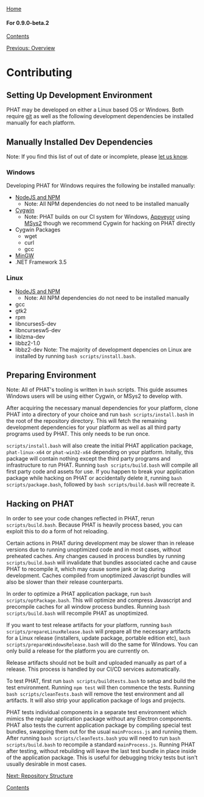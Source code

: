 [Home](https://chgibb.github.io/PHATDocs/)

#### For 0.9.0-beta.2
[Contents](https://chgibb.github.io/PHATDocs/docs/releases/0.9.0-beta.2/home)

[Previous: Overview](https://chgibb.github.io/PHATDocs/docs/releases/0.9.0-beta.2/archOverview)

# Contributing

## Setting Up Development Environment
PHAT may be developed on either a Linux based OS or Windows. Both require [git](https://git-scm.com/) as well as the following development dependencies be installed manually for each platform. 

## Manually Installed Dev Dependencies
Note: If you find this list of out of date or incomplete, please [let us know](https://github.com/chgibb/PHAT/pulls).
### Windows
Developing PHAT for Windows requires the following be installed manually:
-  [NodeJS and NPM](https://nodejs.org/en/download/)  
    - Note: All NPM dependencies do not need to be installed manually
- [Cygwin](https://www.cygwin.com/)
    - Note: PHAT builds on our CI system for Windows, [Appveyor](https://www.appveyor.com/) using [MSys2](http://www.msys2.org/) though we recommend Cygwin for hacking on PHAT directly
- Cygwin Packages  
    - wget
    - curl
    - gcc
- [MinGW](http://www.mingw.org/)
- .NET Framework 3.5

### Linux
-  [NodeJS and NPM](https://nodejs.org/en/download/)  
    - Note: All NPM dependencies do not need to be installed manually
- gcc
- gtk2
- rpm  
- libncurses5-dev
- libncursesw5-dev  
- liblzma-dev  
- libbz2-1.0
- libbz2-dev
Note: The majority of development depencies on Linux are installed by running ```bash scripts/install.bash```.

## Preparing Environment
Note: All of PHAT's tooling is written in ```bash``` scripts. This guide assumes Windows users will be using either Cygwin, or MSys2 to develop with.  

After acquiring the necessary manual dependencies for your platform, clone PHAT into a directory of your choice and run ```bash scripts/install.bash``` in the root of the repository directory. This will fetch the remaining development dependencies for your platform as well as all third party programs used by PHAT. This only needs to be run once. 

```scripts/install.bash``` will also create the initial PHAT application package, ```phat-linux-x64``` or ```phat-win32-x64``` depending on your platform. Initally, this package will contain nothing except the third party programs and infrastructure to run PHAT. Running ```bash scripts/build.bash``` will compile all first party code and assets for use. If you happen to break your application package while hacking on PHAT or accidentally delete it, running ```bash scripts/package.bash```, followed by ```bash scripts/build.bash``` will recreate it.

## Hacking on PHAT
In order to see your code changes reflected in PHAT, rerun ```scripts/build.bash```. Because PHAT is heavily process based, you can exploit this to do a form of hot reloading.

Certain actions in PHAT during development may be slower than in release versions due to running unoptimized code and in most cases, without preheated caches. Any changes caused in process bundles by running ```scripts/build.bash``` will invalidate that bundles associated cache and cause PHAT to recompile it, which may cause some jank or lag during development. Caches compiled from unoptimized Javascript bundles will also be slower than their release counterparts.

In order to optimize a PHAT application package, run ```bash scripts/optPackage.bash```. This will optimize and compress Javascript and precompile caches for all window process bundles. Running ```bash scripts/build.bash``` will recompile PHAT as unoptimized.

If you want to test release artifacts for your platform, running ```bash scripts/prepareLinuxRelease.bash``` will prepare all the necessary artifacts for a Linux release (installers, update package, portable edition etc), ```bash scripts/prepareWindowsRelease.bash``` will do the same for Windows. You can only build a release for the platform you are currently on.

Release artifacts should not be built and uploaded manually as part of a release. This process is handled by our CI/CD services automatically.

To test PHAT, first run ```bash scripts/buildtests.bash``` to setup and build the test environment. Running ```npm test``` will then commence the tests. Running ```bash scripts/cleanTests.bash``` will remove the test environment and all artifacts. It will also strip your application package of logs and projects. 

PHAT tests individual components in a separate test environment which mimics the regular application package without any Electron components. PHAT also tests the current application package by compiling special test bundles, swapping them out for the usual ```mainProcess.js``` and running them. After running ```bash scripts/cleanTests.bash``` you will need to run ```bash scripts/build.bash``` to recompile a standard ```mainProcess.js```. Running PHAT after testing, without rebuilding will leave the last test bundle in place inside of the application package. This is useful for debugging tricky tests but isn't usually desirable in most cases.


[Next: Repository Structure](https://chgibb.github.io/PHATDocs/docs/releases/0.9.0-beta.2/repoStructure)

[Contents](https://chgibb.github.io/PHATDocs/docs/releases/0.9.0-beta.2/home)